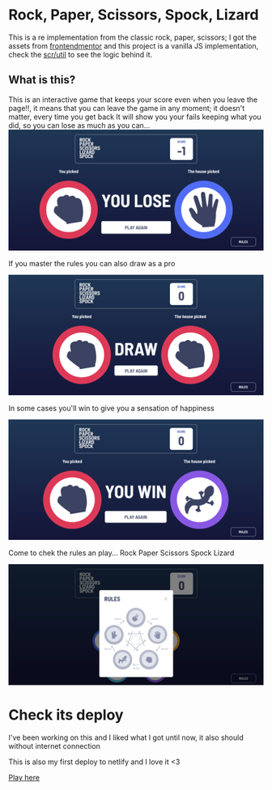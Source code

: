 # Rock, Paper, Scissors, Spock, Lizard

This is a re implementation from the classic rock, paper, scissors; I got
the assets from [frontendmentor](https://www.frontendmentor.io/challenges/rock-paper-scissors-game-pTgwgvgH)
and this project is a vanilla JS implementation, check the [scr/util](./src/util) to see
the logic behind it.

## What is this?

This is an interactive game that keeps your score even when you leave the page!!,
it means that you can leave the game in any moment; it doesn't matter, every time
you get back It will show you your fails keeping what you did, so you can lose as
much as you can...
![You can lose](./.doc/asset_1.png)

If you master the rules you can also draw as a pro

![You can draw](./.doc/asset_2.png)

In some cases you'll win to give you a sensation of happiness

![Can you win?](./.doc/asset_3.png)

Come to chek the rules an play... Rock Paper Scissors Spock Lizard

![Check the rules](./.doc/asset_4.png)

# Check its deploy

I've been working on this and I liked what I got until now, it also should
without internet connection

This is also my first deploy to netlify and I love it <3

[Play here](https://rock-paper-sissors-spock-lizard.netlify.app/)
